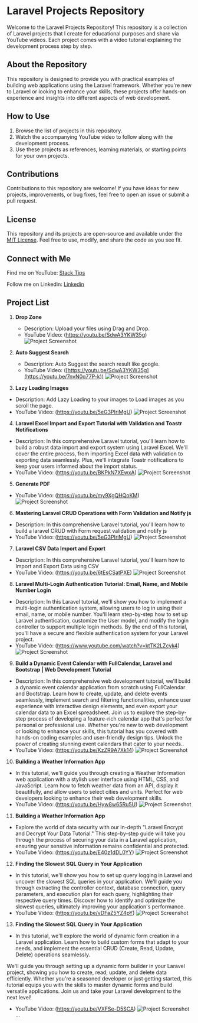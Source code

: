 # Laravel Projects Repository

Welcome to the Laravel Projects Repository! This repository is a collection of Laravel projects that I create for educational purposes and share via YouTube videos. Each project comes with a video tutorial explaining the development process step by step.

## About the Repository

This repository is designed to provide you with practical examples of building web applications using the Laravel framework. Whether you're new to Laravel or looking to enhance your skills, these projects offer hands-on experience and insights into different aspects of web development.

## How to Use

1. Browse the list of projects in this repository.
2. Watch the accompanying YouTube video to follow along with the development process.
3. Use these projects as references, learning materials, or starting points for your own projects.

## Contributions

Contributions to this repository are welcome! If you have ideas for new projects, improvements, or bug fixes, feel free to open an issue or submit a pull request.

## License

This repository and its projects are open-source and available under the [MIT License](LICENSE). Feel free to use, modify, and share the code as you see fit.

## Connect with Me

Find me on YouTube: [Stack Tips](https://www.youtube.com/@OfficialStackTips/videos)

Follow me on Linkedin: [Linkedin](https://www.linkedin.com/in/edris-raufi-93416a4a/)

## Project List

1. **Drop Zone**
   - Description: Upload your files using Drag and Drop.
   - YouTube Video: (https://youtu.be/SdwA3YKW35g)
   ![Project Screenshot](./images/Drag_drop.png)

2. **Auto Suggest Search**
   - Description: Auto Suggest the search result like google.
   - YouTube Video: ([https://youtu.be/SdwA3YKW35g](https://youtu.be/7nvN0q77P-k))
   ![Project Screenshot](./images/AutoSuggestSearch.png)

3. **Lazy Loading Images**
- Description: Add Lazy Loading to your images to Load images as you scroll the page.
- YouTube Video: (https://youtu.be/5eG3PIriMgU)
![Project Screenshot](./images/LazyLoad.png)

4. **Laravel Excel Import and Export Tutorial with Validation and Toastr Notifications**
- Description: In this comprehensive Laravel tutorial, you'll learn how to build a robust data import and export system using Laravel Excel. We'll cover the entire process, from importing Excel data with validation to exporting data seamlessly. Plus, we'll integrate Toastr notifications to keep your users informed about the import status.
- YouTube Video: (https://youtu.be/BKPkN7XEwxA)
![Project Screenshot](./images/LaravelExcelImportandExport.png)

5. **Generate PDF**
- YouTube Video: (https://youtu.be/my9XgQHQoKM)
![Project Screenshot](./images/generate_pdf.png)

6. **Mastering Laravel CRUD Operations with Form Validation and Notify js**
- Description: In this comprehensive Laravel tutorial, you'll learn how to build a laravel CRUD with Form request validation and notify js
- YouTube Video: (https://youtu.be/5eG3PIriMgU)
![Project Screenshot](./images/crud.png)

7. **Laravel CSV Data Import and Export**
- Description: In this comprehensive Laravel tutorial, you'll learn how to Import and Export Data using CSV
- YouTube Video: (https://youtu.be/6tEsCSatPXE)
![Project Screenshot](./images/csv.png)

8. **Laravel Multi-Login Authentication Tutorial: Email, Name, and Mobile Number Login**
- Description: In this Laravel tutorial, we'll show you how to implement a multi-login authentication system, allowing users to log in using their email, name, or mobile number. You'll learn step-by-step how to set up Laravel authentication, customize the User model, and modify the login controller to support multiple login methods. By the end of this tutorial, you'll have a secure and flexible authentication system for your Laravel project.
- YouTube Video: (https://www.youtube.com/watch?v=ktTK2LZcyk4)
![Project Screenshot](./images/login.png)

9. **Build a Dynamic Event Calendar with FullCalendar, Laravel and Bootstrap | Web Development Tutorial**
- Description: In this comprehensive web development tutorial, we'll build a dynamic event calendar application from scratch using FullCalendar and Bootstrap. Learn how to create, update, and delete events seamlessly, implement search and filtering functionalities, enhance user experience with interactive design elements, and even export your calendar data to an Excel spreadsheet. Join us to explore the step-by-step process of developing a feature-rich calendar app that's perfect for personal or professional use. Whether you're new to web development or looking to enhance your skills, this tutorial has you covered with hands-on coding examples and user-friendly design tips. Unlock the power of creating stunning event calendars that cater to your needs..
- YouTube Video: (https://youtu.be/KzZR9A7Xk14)
![Project Screenshot](./images/fullcalender.png)

10. **Building a Weather Information App**
- In this tutorial, we'll guide you through creating a Weather Information web application with a stylish user interface using HTML, CSS, and JavaScript. Learn how to fetch weather data from an API, display it beautifully, and allow users to select cities and units. Perfect for web developers looking to enhance their web development skills.
- YouTube Video: (https://youtu.be/Hyw8w65Ru5U)
![Project Screenshot](./images/weather.png)

11. **Building a Weather Information App**
- Explore the world of data security with our in-depth "Laravel Encrypt and Decrypt Your Data Tutorial." This step-by-step guide will take you through the process of securing your data in a Laravel application, ensuring your sensitive information remains confidential and protected.
- YouTube Video: (https://youtu.be/E40z1dDL0YY)
![Project Screenshot](./images/encdec.png)

12. **Finding the Slowest SQL Query in Your Application**
- In this tutorial, we'll show you how to set up query logging in Laravel and uncover the slowest SQL queries in your application. We'll guide you through extracting the controller context, database connection, query parameters, and execution plan for each query, highlighting their respective query times. Discover how to identify and optimize the slowest queries, ultimately improving your application's performance.
- YouTube Video: (https://youtu.be/vDFaZ5YZ4pY)
![Project Screenshot](./images/slow.png)

13. **Finding the Slowest SQL Query in Your Application**
- In this tutorial, we'll explore the world of dynamic form creation in a Laravel application. Learn how to build custom forms that adapt to your needs, and implement the essential CRUD (Create, Read, Update, Delete) operations seamlessly.

We'll guide you through setting up a dynamic form builder in your Laravel project, showing you how to create, read, update, and delete data efficiently. Whether you're a seasoned developer or just getting started, this tutorial equips you with the skills to master dynamic forms and build versatile applications. Join us and take your Laravel development to the next level!
- YouTube Video: (https://youtu.be/VXFSe-D5SCA)
![Project Screenshot](./images/form_builder.png)
...
